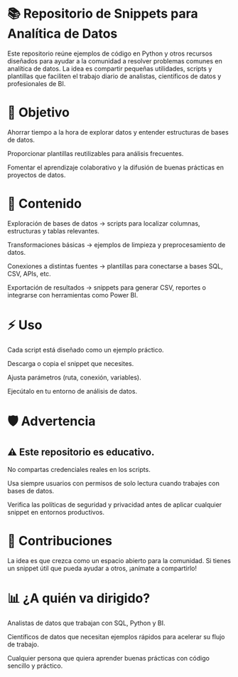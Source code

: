 # 📚 Repositorio de Snippets para Analítica de Datos

Este repositorio reúne ejemplos de código en Python y otros recursos diseñados para ayudar a la comunidad a resolver problemas comunes en analítica de datos.
La idea es compartir pequeñas utilidades, scripts y plantillas que faciliten el trabajo diario de analistas, científicos de datos y profesionales de BI.

# 🎯 Objetivo

Ahorrar tiempo a la hora de explorar datos y entender estructuras de bases de datos.

Proporcionar plantillas reutilizables para análisis frecuentes.

Fomentar el aprendizaje colaborativo y la difusión de buenas prácticas en proyectos de datos.

# 📂 Contenido

Exploración de bases de datos → scripts para localizar columnas, estructuras y tablas relevantes.

Transformaciones básicas → ejemplos de limpieza y preprocesamiento de datos.

Conexiones a distintas fuentes → plantillas para conectarse a bases SQL, CSV, APIs, etc.

Exportación de resultados → snippets para generar CSV, reportes o integrarse con herramientas como Power BI.

# ⚡ Uso

Cada script está diseñado como un ejemplo práctico.

Descarga o copia el snippet que necesites.

Ajusta parámetros (ruta, conexión, variables).

Ejecútalo en tu entorno de análisis de datos.

# 🛡️ Advertencia

## ⚠️ Este repositorio es educativo.

No compartas credenciales reales en los scripts.

Usa siempre usuarios con permisos de solo lectura cuando trabajes con bases de datos.

Verifica las políticas de seguridad y privacidad antes de aplicar cualquier snippet en entornos productivos.

# 🤝 Contribuciones

La idea es que crezca como un espacio abierto para la comunidad.
Si tienes un snippet útil que pueda ayudar a otros, ¡anímate a compartirlo!

# 📊 ¿A quién va dirigido?

Analistas de datos que trabajan con SQL, Python y BI.

Científicos de datos que necesitan ejemplos rápidos para acelerar su flujo de trabajo.

Cualquier persona que quiera aprender buenas prácticas con código sencillo y práctico.
